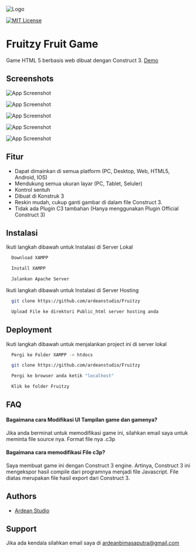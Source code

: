 
![Logo](https://i.ibb.co/z4kkh5G/logo.png)



[![MIT License](https://img.shields.io/badge/License-MIT-green.svg)](https://choosealicense.com/licenses/mit/)


# Fruitzy Fruit Game

Game HTML 5 berbasis web dibuat dengan Construct 3. [Demo](https://fruitzy.ardeanstudio.co/)


## Screenshots

![App Screenshot](https://i.imgur.com/1hqHvyN.png)

![App Screenshot](https://i.imgur.com/KWMAHHP.png)

![App Screenshot](https://i.imgur.com/dkvlEh5.png)

![App Screenshot](https://i.imgur.com/o0i1vJX.png)

![App Screenshot](https://i.imgur.com/kbl1ILe.png)
## Fitur

- Dapat dimainkan di semua platform (PC, Desktop, Web, HTML5, Android, IOS)
- Mendukung semua ukuran layar (PC, Tablet, Seluler)
- Kontrol sentuh
- Dibuat di Konstruk 3
- Reskin mudah, cukup ganti gambar di dalam file Construct 3.
- Tidak ada Plugin C3 tambahan (Hanya menggunakan Plugin Official Construct 3)

## Instalasi

Ikuti langkah dibawah untuk Instalasi di Server Lokal

```bash
  Download XAMPP
```
```bash
  Install XAMPP
```
```bash
  Jalankan Apache Server
  ```

Ikuti langkah dibawah untuk Instalasi di Server Hosting

```bash
  git clone https://github.com/ardeanstudio/Fruitzy
```
```bash
  Upload File ke direktori Public_html server hosting anda
```

## Deployment

Ikuti langkah dibawah untuk menjalankan project ini di server lokal

```bash
  Pergi ke Folder XAMPP -> htdocs
```
```bash
  git clone https://github.com/ardeanstudio/Fruitzy
```
```bash
  Pergi ke browser anda ketik "localhost"
```
```bash
  Klik ke folder Fruitzy
```

## FAQ

#### Bagaimana cara Modifikasi UI Tampilan game dan gamenya?

Jika anda berminat untuk memodifikasi game ini, silahkan email saya untuk meminta file source nya. Format file nya .c3p

#### Bagaimana cara memodifikasi File c3p?

Saya membuat game ini dengan Construct 3 engine. Artinya, Construct 3 ini mengekspor hasil compile dari programnya menjadi file Javascript. File diatas merupakan file hasil export dari Construct 3.


## Authors

- [Ardean Studio](https://www.github.com/ardeanstudio)


## Support

Jika ada kendala silahkan email saya di ardeanbimasaputra@gmail.com

